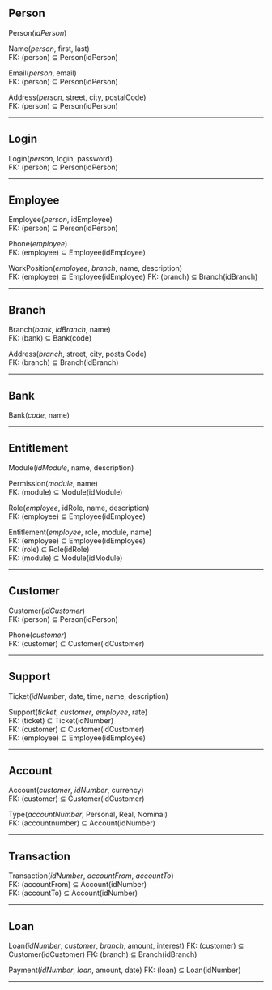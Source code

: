 ## Person

Person(*idPerson*)

Name(*person*, first, last) \
FK: (person) ⊆ Person(idPerson)

Email(*person*, email)\
FK: (person) ⊆ Person(idPerson)

Address(*person*, street, city, postalCode)\
FK: (person) ⊆ Person(idPerson)
___

## Login

Login(*person*, login, password)\
FK: (person) ⊆ Person(idPerson)
___

## Employee

Employee(*person*, idEmployee)\
FK: (person) ⊆ Person(idPerson)

Phone(*employee*)\
FK: (employee) ⊆ Employee(idEmployee)

WorkPosition(*employee*, *branch*, name, description)\
FK: (employee) ⊆ Employee(idEmployee)
FK: (branch) ⊆ Branch(idBranch)
___

## Branch

Branch(*bank*, *idBranch*, name)\
FK: (bank) ⊆ Bank(code)

Address(*branch*, street, city, postalCode)\
FK: (branch) ⊆ Branch(idBranch)
___

## Bank

Bank(*code*, name)
___

## Entitlement

Module(*idModule*, name, description)

Permission(*module*, name)\
FK: (module) ⊆ Module(idModule)

Role(*employee*, idRole, name, description)\
FK: (employee) ⊆ Employee(idEmployee)

Entitlement(*employee*, role, module, name)\
FK: (employee) ⊆ Employee(idEmployee)\
FK: (role) ⊆ Role(idRole)\
FK: (module) ⊆ Module(idModule)
___

## Customer

Customer(*idCustomer*)\
FK: (person) ⊆ Person(idPerson)

Phone(*customer*)\
FK: (customer) ⊆ Customer(idCustomer)
___

## Support

Ticket(*idNumber*, date, time, name, description)

Support(*ticket*, *customer*, *employee*, rate)\
FK: (ticket) ⊆ Ticket(idNumber)\
FK: (customer) ⊆ Customer(idCustomer)\
FK: (employee) ⊆ Employee(idEmployee)
___

##  Account

Account(*customer*, *idNumber*, currency)\
FK: (customer) ⊆ Customer(idCustomer)

Type(*accountNumber*, Personal, Real, Nominal)\
FK: (accountnumber) ⊆ Account(idNumber)
___

##  Transaction

Transaction(*idNumber*, *accountFrom*, *accountTo*)\
FK: (accountFrom) ⊆ Account(idNumber)\
FK: (accountTo) ⊆ Account(idNumber)
___

##  Loan

Loan(*idNumber*, *customer*, *branch*, amount, interest)
FK: (customer) ⊆ Customer(idCustomer)
FK: (branch) ⊆ Branch(idBranch)

Payment(*idNumber*, *loan*, amount, date)
FK: (loan) ⊆ Loan(idNumber)
___